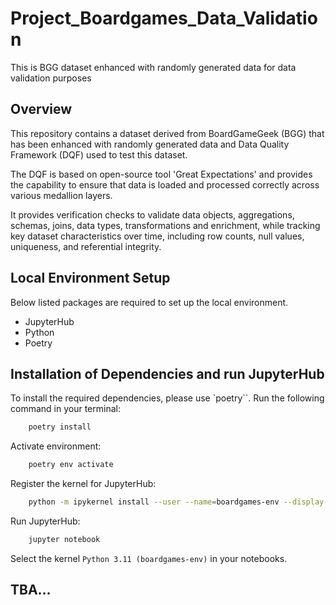 # Project_Boardgames_Data_Validation
This is BGG dataset enhanced with randomly generated data for data validation purposes

## Overview
This repository contains a dataset derived from BoardGameGeek (BGG) that has been enhanced with randomly generated data and Data Quality Framework (DQF) used to test this dataset.

The DQF is based on open-source tool 'Great Expectations' and provides the capability to ensure that data is loaded and processed correctly across various medallion layers.

It provides verification checks to validate data objects, aggregations, schemas, joins, data types, transformations and enrichment, while tracking key dataset characteristics over time, including row counts, null values, uniqueness, and referential integrity.

## Local Environment Setup
Below listed packages are required to set up the local environment.

- JupyterHub
- Python
- Poetry

## Installation of Dependencies and run JupyterHub
To install the required dependencies, please use `poetry``. 
Run the following command in your terminal:

```bash
    poetry install
   ```
Activate environment:

```bash
    poetry env activate
   ```
Register the kernel for JupyterHub:

```bash
    python -m ipykernel install --user --name=boardgames-env --display-name "Python 3.11 (boardgames-env)"
   ```
Run JupyterHub:

```bash
    jupyter notebook
   ```
Select the kernel `Python 3.11 (boardgames-env)` in your notebooks.

## TBA...
